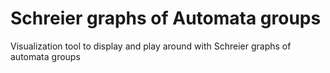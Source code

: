 # Schreier graphs of Automata groups
Visualization tool to display and play around with Schreier graphs of automata groups
